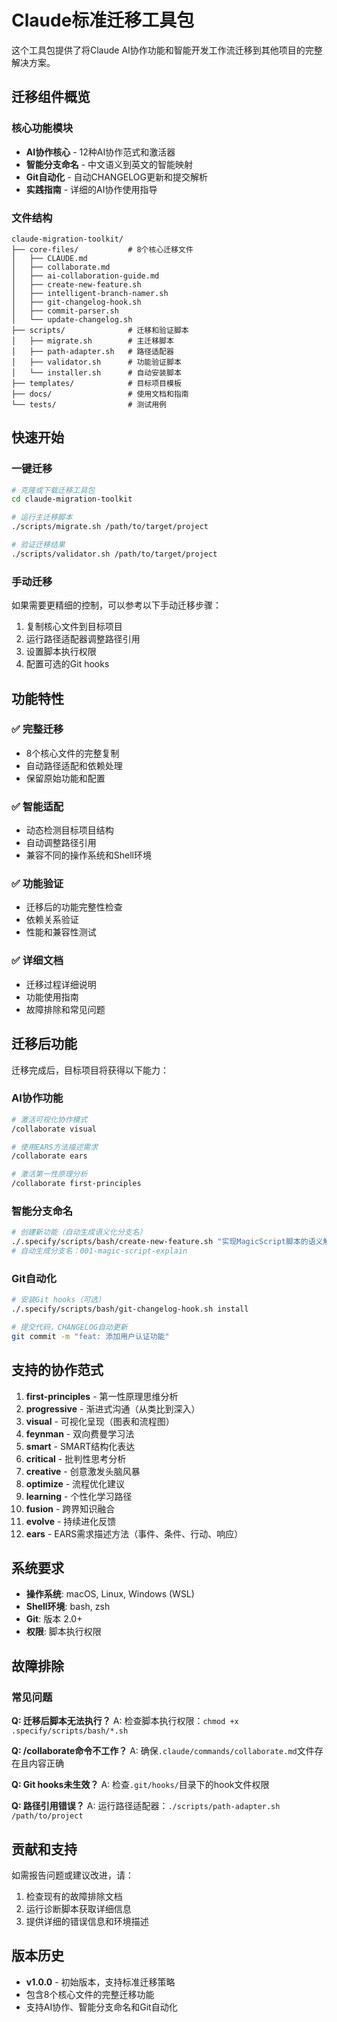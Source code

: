 # Claude标准迁移工具包

这个工具包提供了将Claude AI协作功能和智能开发工作流迁移到其他项目的完整解决方案。

## 迁移组件概览

### 核心功能模块
- **AI协作核心** - 12种AI协作范式和激活器
- **智能分支命名** - 中文语义到英文的智能映射
- **Git自动化** - 自动CHANGELOG更新和提交解析
- **实践指南** - 详细的AI协作使用指导

### 文件结构
```
claude-migration-toolkit/
├── core-files/           # 8个核心迁移文件
│   ├── CLAUDE.md
│   ├── collaborate.md
│   ├── ai-collaboration-guide.md
│   ├── create-new-feature.sh
│   ├── intelligent-branch-namer.sh
│   ├── git-changelog-hook.sh
│   ├── commit-parser.sh
│   └── update-changelog.sh
├── scripts/              # 迁移和验证脚本
│   ├── migrate.sh        # 主迁移脚本
│   ├── path-adapter.sh   # 路径适配器
│   ├── validator.sh      # 功能验证脚本
│   └── installer.sh      # 自动安装脚本
├── templates/            # 目标项目模板
├── docs/                 # 使用文档和指南
└── tests/                # 测试用例
```

## 快速开始

### 一键迁移
```bash
# 克隆或下载迁移工具包
cd claude-migration-toolkit

# 运行主迁移脚本
./scripts/migrate.sh /path/to/target/project

# 验证迁移结果
./scripts/validator.sh /path/to/target/project
```

### 手动迁移
如果需要更精细的控制，可以参考以下手动迁移步骤：

1. 复制核心文件到目标项目
2. 运行路径适配器调整路径引用
3. 设置脚本执行权限
4. 配置可选的Git hooks

## 功能特性

### ✅ 完整迁移
- 8个核心文件的完整复制
- 自动路径适配和依赖处理
- 保留原始功能和配置

### ✅ 智能适配
- 动态检测目标项目结构
- 自动调整路径引用
- 兼容不同的操作系统和Shell环境

### ✅ 功能验证
- 迁移后的功能完整性检查
- 依赖关系验证
- 性能和兼容性测试

### ✅ 详细文档
- 迁移过程详细说明
- 功能使用指南
- 故障排除和常见问题

## 迁移后功能

迁移完成后，目标项目将获得以下能力：

### AI协作功能
```bash
# 激活可视化协作模式
/collaborate visual

# 使用EARS方法描述需求
/collaborate ears

# 激活第一性原理分析
/collaborate first-principles
```

### 智能分支命名
```bash
# 创建新功能（自动生成语义化分支名）
./.specify/scripts/bash/create-new-feature.sh "实现MagicScript脚本的语义解释功能"
# 自动生成分支名：001-magic-script-explain
```

### Git自动化
```bash
# 安装Git hooks（可选）
./.specify/scripts/bash/git-changelog-hook.sh install

# 提交代码，CHANGELOG自动更新
git commit -m "feat: 添加用户认证功能"
```

## 支持的协作范式

1. **first-principles** - 第一性原理思维分析
2. **progressive** - 渐进式沟通（从类比到深入）
3. **visual** - 可视化呈现（图表和流程图）
4. **feynman** - 双向费曼学习法
5. **smart** - SMART结构化表达
6. **critical** - 批判性思考分析
7. **creative** - 创意激发头脑风暴
8. **optimize** - 流程优化建议
9. **learning** - 个性化学习路径
10. **fusion** - 跨界知识融合
11. **evolve** - 持续进化反馈
12. **ears** - EARS需求描述方法（事件、条件、行动、响应）

## 系统要求

- **操作系统**: macOS, Linux, Windows (WSL)
- **Shell环境**: bash, zsh
- **Git**: 版本 2.0+
- **权限**: 脚本执行权限

## 故障排除

### 常见问题

**Q: 迁移后脚本无法执行？**
A: 检查脚本执行权限：`chmod +x .specify/scripts/bash/*.sh`

**Q: /collaborate命令不工作？**
A: 确保`.claude/commands/collaborate.md`文件存在且内容正确

**Q: Git hooks未生效？**
A: 检查`.git/hooks/`目录下的hook文件权限

**Q: 路径引用错误？**
A: 运行路径适配器：`./scripts/path-adapter.sh /path/to/project`

## 贡献和支持

如需报告问题或建议改进，请：
1. 检查现有的故障排除文档
2. 运行诊断脚本获取详细信息
3. 提供详细的错误信息和环境描述

## 版本历史

- **v1.0.0** - 初始版本，支持标准迁移策略
- 包含8个核心文件的完整迁移功能
- 支持AI协作、智能分支命名和Git自动化